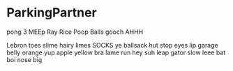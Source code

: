 # ParkingPartner

pong 3
MEEp
Ray Rice
Poop
Balls
gooch
AHHH

Lebron
toes
slime
hairy
limes
SOCKS
ye
ballsack
hut
stop
eyes
lip
garage
belly
orange
yup
apple
yellow
bra
lame
run
hey
suh
leap
gator
slow
leee
bat
boi
nose
big
